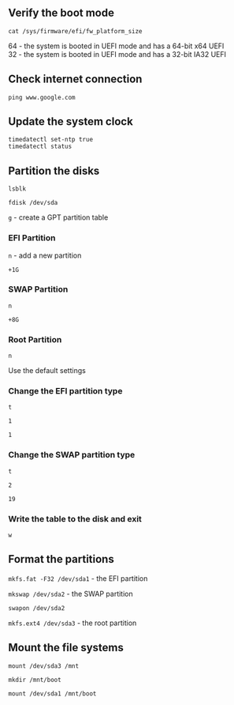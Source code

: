 ## Verify the boot mode

`cat /sys/firmware/efi/fw_platform_size`

64 - the system is booted in UEFI mode and has a 64-bit x64 UEFI\
32 - the system is booted in UEFI mode and has a 32-bit IA32 UEFI

## Check internet connection

`ping www.google.com`

## Update the system clock

`timedatectl set-ntp true`\
`timedatectl status`

## Partition the disks

`lsblk`

`fdisk /dev/sda`

`g` - create a GPT partition table

### EFI Partition

`n` - add a new partition

`+1G`

### SWAP Partition

`n`

`+8G`

### Root Partition

`n`

Use the default settings

### Change the EFI partition type

`t`

`1` 

`1` 

### Change the SWAP partition type

`t`

`2`

`19`

### Write the table to the disk and exit

`w`

## Format the partitions

`mkfs.fat -F32 /dev/sda1` - the EFI partition

`mkswap /dev/sda2` - the SWAP partition

`swapon /dev/sda2`

`mkfs.ext4 /dev/sda3` - the root partition

## Mount the file systems

`mount /dev/sda3 /mnt`

`mkdir /mnt/boot`

`mount /dev/sda1 /mnt/boot`





